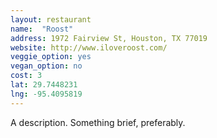```yaml
---
layout: restaurant
name:  "Roost"
address: 1972 Fairview St, Houston, TX 77019
website: http://www.iloveroost.com/
veggie_option: yes
vegan_option: no
cost: 3
lat: 29.7448231
lng: -95.4095819
---
```


A description. Something brief, preferably.
